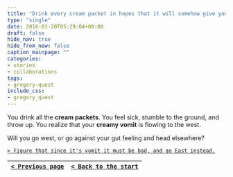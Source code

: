 ```yaml
---
title: "Drink every cream packet in hopes that it will somehow give you some sense of direction or divine inspiration."
type: "single"
date: 2016-01-20T05:29:04+00:00
draft: false
hide_nav: true
hide_from_new: false
caption_mainpage: ""
categories:
- stories
- collaborations
tags:
- gregory-quest
include_css:
- gregory_quest
---
```


You drink all the **cream packets**. You feel sick, stumble to the ground, and throw up. You realize that your **creamy vomit** is flowing to the west.

Will you go west, or go against your gut feeling and head elsewhere?

[``> Figure that since it's vomit it must be bad, and go East instead.``](../10)

|[``< Previous page``](../8)|[``< Back to the start``](../)|
|---|---|